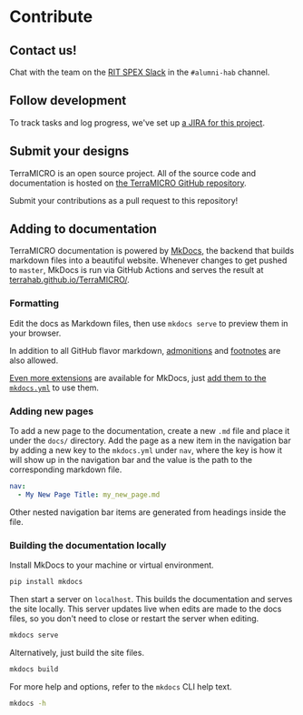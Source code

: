 # Contribute
## Contact us!
Chat with the team on the [RIT SPEX Slack](https://spexsuperslack.slack.com)
in the `#alumni-hab` channel.

## Follow development
To track tasks and log progress, we've set up [a JIRA for this project](https://terrahab.atlassian.net/).

## Submit your designs
TerraMICRO is an open source project. All of the source code and documentation
is hosted on [the TerraMICRO GitHub repository](https://github.com/TerraHAB/TerraMICRO).

Submit your contributions as a pull request to this repository!

## Adding to documentation
TerraMICRO documentation is powered by [MkDocs](https://www.mkdocs.org/), the
backend that builds markdown files into a beautiful website. Whenever changes
to get pushed to `master`, MkDocs is run via GitHub Actions and serves the
result at
[terrahab.github.io/TerraMICRO/](https://terrahab.github.io/TerraMICRO/).

### Formatting
Edit the docs as Markdown files, then use `mkdocs serve` to preview them in
your browser.

In addition to all GitHub flavor markdown,
[admonitions](https://python-markdown.github.io/extensions/admonition/) and
[footnotes](https://squidfunk.github.io/mkdocs-material/extensions/footnotes/)
are also allowed. 

[Even more extensions](https://python-markdown.github.io/extensions/) are
available for MkDocs, just [add them to the `mkdocs.yml`](https://www.mkdocs.org/user-guide/configuration/#markdown_extensions)
to use them.

### Adding new pages
To add a new page to the documentation, create a new `.md` file and place it
under the `docs/` directory. Add the page as a new item in the navigation bar
by adding a new key to the `mkdocs.yml` under `nav`, where the key is how it
will show up in the navigation bar and the value is the path to the 
corresponding markdown file.
```yaml
nav:
  - My New Page Title: my_new_page.md
```
Other nested navigation bar items are generated from headings inside the file.

### Building the documentation locally

Install MkDocs to your machine or virtual environment.
```bash
pip install mkdocs
```

Then start a server on `localhost`. This builds the documentation and serves
the site locally. This server updates live when edits are made to the docs
files, so you don't need to close or restart the server when editing.
```bash
mkdocs serve
```

Alternatively, just build the site files.
```bash
mkdocs build
```

For more help and options, refer to the `mkdocs` CLI help text.
```bash
mkdocs -h
```
